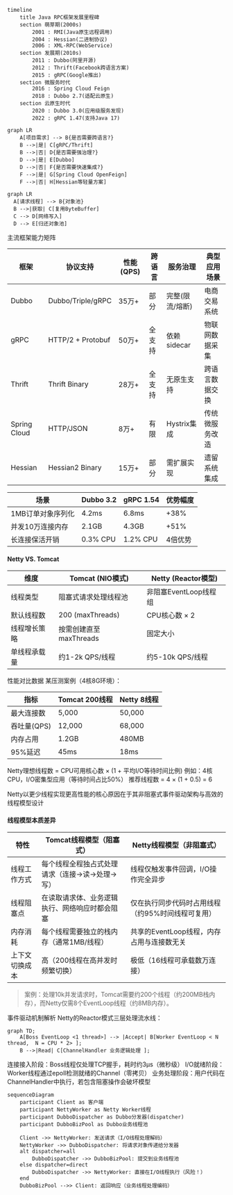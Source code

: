 
```mermaid
timeline
    title Java RPC框架发展里程碑
    section 萌芽期(2000s)
        2001 : RMI(Java原生远程调用)
        2004 : Hessian(二进制协议)
        2006 : XML-RPC(WebService)
    section 发展期(2010s)
        2011 : Dubbo(阿里开源)
        2012 : Thrift(Facebook跨语言方案)
        2015 : gRPC(Google推出)
    section 微服务时代
        2016 : Spring Cloud Feign
        2018 : Dubbo 2.7(适配云原生)
    section 云原生时代
        2020 : Dubbo 3.0(应用级服务发现)
        2022 : gRPC 1.47(支持Java 17)
```

```mermaid
graph LR
    A[项目需求] --> B{是否需要跨语言?}
    B -->|是| C[gRPC/Thrift]
    B -->|否| D{是否需要强治理?}
    D -->|是| E[Dubbo]
    D -->|否| F{是否需要快速集成?}
    F -->|是| G[Spring Cloud OpenFeign]
    F -->|否| H[Hessian等轻量方案]

```

```mermaid
graph LR
  A[请求线程] --> B{对象池}
  B -->|获取| C[复用ByteBuffer]
  C --> D[网络写入]
  D --> E[归还对象池]

```

主流框架能力矩阵

| 框架          | 协议支持            | 性能(QPS) | 跨语言 | 服务治理         | 典型应用场景       |
|-------------|-------------------|---------|------|--------------|----------------|
| Dubbo       | Dubbo/Triple/gRPC | 35万+   | 部分   | 完整(限流/熔断)  | 电商交易系统       |
| gRPC        | HTTP/2 + Protobuf | 50万+   | 全支持 | 依赖sidecar    | 物联网数据采集     |
| Thrift      | Thrift Binary     | 28万+   | 全支持 | 无原生支持       | 跨语言数据交换     |
| Spring Cloud| HTTP/JSON         | 8万+    | 有限   | Hystrix集成    | 传统微服务改造     |
| Hessian     | Hessian2 Binary   | 15万+   | 部分   | 需扩展实现       | 遗留系统集成       |

| 场景                   | Dubbo 3.2 | gRPC 1.54 | 优势幅度 |
|------------------------|-----------|-----------|----------|
| 1MB订单对象序列化      | 4.2ms     | 6.8ms     | +38%     |
| 并发10万连接内存       | 2.1GB     | 4.3GB     | +51%     |
| 长连接保活开销         | 0.3% CPU  | 1.2% CPU  | 4倍优势  |

#### Netty VS. Tomcat
| 维度           | Tomcat (NIO模式)         | Netty (Reactor模型)       |
|----------------|--------------------------|---------------------------|
| 线程类型       | 阻塞式请求处理线程池     | 非阻塞EventLoop线程组     |
| 默认线程数     | 200 (maxThreads)         | CPU核心数 × 2             |
| 线程增长策略   | 按需创建直至maxThreads   | 固定大小                  |
| 单线程承载量   | 约1-2k QPS/线程          | 约5-10k QPS/线程          |

性能对比数据 某压测案例（4核8G环境）：

| 指标         | Tomcat 200线程 | Netty 8线程 |
|--------------|----------------|-------------|
| 最大连接数   | 5,000          | 50,000      |
| 吞吐量(QPS)  | 12,000         | 68,000      |
| 内存占用     | 1.2GB          | 480MB       |
| 95\%延迟     | 45ms           | 18ms        |

Netty理想线程数 = CPU可用核心数 × (1 + 平均I/O等待时间比例)
例如：4核CPU，I/O密集型应用（等待时间占比50%）
推荐线程数 = 4 × (1 + 0.5) = 6

Netty以更少线程实现更高性能的核心原因在于其非阻塞式事件驱动架构与高效的线程模型设计
#### 线程模型本质差异
| 特性           | Tomcat线程模型（阻塞式）                          | Netty线程模型（非阻塞式）                      |
|----------------|--------------------------------------------------|-----------------------------------------------|
| 线程工作方式   | 每个线程全程独占式处理请求（连接→读→处理→写）    | 线程仅触发事件回调，I/O操作完全异步            |
| 线程阻塞点     | 在读取请求体、业务逻辑执行、网络响应时都会阻塞    | 仅在执行同步代码时占用线程（约95\%时间线程可复用） |
| 内存消耗       | 每个线程需要独立的栈内存（通常1MB/线程）         | 共享的EventLoop线程，内存占用与连接数无关     |
| 上下文切换成本 | 高（200线程在高并发时频繁切换）                  | 极低（16线程可承载数万连接）                  |

> 案例：处理10k并发请求时，Tomcat需要约200个线程（约200MB栈内存），而Netty仅需8个EventLoop线程（约8MB内存）。

事件驱动机制解析
Netty的Reactor模式三层处理流水线：

```mermaid
graph TD;
    A[Boss EventLoop <1 thread>] --> |Accept| B[Worker EventLoop < N thread,  N = CPU * 2> ];
    B -->|Read| C[ChannelHandler 业务逻辑处理 ];
```

连接接入阶段：Boss线程仅处理TCP握手，耗时约3μs（微秒级）
I/O就绪阶段：Worker线程通过epoll检测就绪的Channel（零拷贝）
业务处理阶段：用户代码在ChannelHandler中执行，若包含阻塞操作会破坏模型

```mermaid
sequenceDiagram
    participant Client as 客户端
    participant NettyWorker as Netty Worker线程
    participant DubboDispatcher as Dubbo分发器(dispatcher)
    participant DubboBizPool as Dubbo业务线程池

    Client ->> NettyWorker: 发送请求（I/O线程处理解码）
    NettyWorker ->> DubboDispatcher: 将请求对象传递给分发器
    alt dispatcher=all
        DubboDispatcher ->> DubboBizPool: 提交到业务线程池
    else dispatcher=direct
        DubboDispatcher ->> NettyWorker: 直接在I/O线程执行（风险！）
    end
    DubboBizPool -->> Client: 返回响应（业务线程处理编码）

```